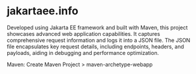 # jakartaee.info
Developed using Jakarta EE framework and built with Maven, this project showcases advanced web application capabilities. It captures comprehensive request information and logs it into a JSON file. The JSON file encapsulates key request details, including endpoints, headers, and payloads, aiding in debugging and performance optimization.

Maven: Create Maven Project > maven-archetype-webapp
